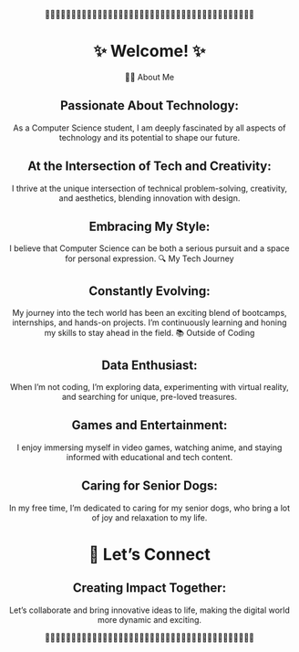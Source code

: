 <div align="center">
  🌸🌸🌸🌸🌸🌸🌸🌸🌸🌸🌸🌸🌸🌸🌸🌸🌸🌸🌸🌸🌸🌸🌸🌸🌸🌸🌸🌸🌸🌸🌸🌸🌸🌸🌸🌸🌸🌸🌸🌸

# ✨ Welcome! ✨
<div align="center">
👩‍💻 About Me

## Passionate About Technology: 
As a Computer Science student, I am deeply fascinated by all aspects of technology and its potential to shape our future.

## At the Intersection of Tech and Creativity: 
I thrive at the unique intersection of technical problem-solving, creativity, and aesthetics, blending innovation with design.

## Embracing My Style: 
I believe that Computer Science can be both a serious pursuit and a space for personal expression.
🔍 My Tech Journey

## Constantly Evolving: 
My journey into the tech world has been an exciting blend of bootcamps, internships, and hands-on projects. I’m continuously learning and honing my skills to stay ahead in the field.
📚 Outside of Coding

## Data Enthusiast: 
When I’m not coding, I’m exploring data, experimenting with virtual reality, and searching for unique, pre-loved treasures.

## Games and Entertainment: 
I enjoy immersing myself in video games, watching anime, and staying informed with educational and tech content.

## Caring for Senior Dogs: 
In my free time, I’m dedicated to caring for my senior dogs, who bring a lot of joy and relaxation to my life.

# 💖 Let’s Connect

## Creating Impact Together: 
Let’s collaborate and bring innovative ideas to life, making the digital world more dynamic and exciting.

</div>

<div align="center">
🌸🌸🌸🌸🌸🌸🌸🌸🌸🌸🌸🌸🌸🌸🌸🌸🌸🌸🌸🌸🌸🌸🌸🌸🌸🌸🌸🌸🌸🌸🌸🌸🌸🌸🌸🌸🌸🌸🌸🌸
</div>
